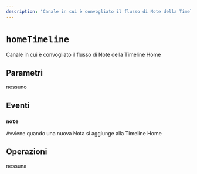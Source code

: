 ```yaml
---
description: 'Canale in cui è convogliato il flusso di Note della Timeline Home'
---
```


# `homeTimeline`

Canale in cui è convogliato il flusso di Note della Timeline Home

## Parametri

nessuno

## Eventi

### `note`

<MkSchemaViewer :schema="{
	$ref: 'misskey://Note'
}"/>

Avviene quando una nuova Nota si aggiunge alla Timeline Home

## Operazioni

nessuna

